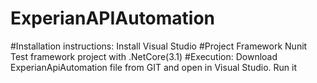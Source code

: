 # ExperianAPIAutomation
#Installation instructions:
Install Visual Studio
#Project Framework
Nunit Test framework project with .NetCore(3.1) 
#Execution:
Download ExperianApiAutomation file from GIT and open in Visual Studio.
Run it
